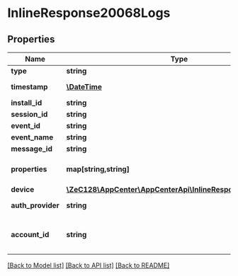 # InlineResponse20068Logs

## Properties
Name | Type | Description | Notes
------------ | ------------- | ------------- | -------------
**type** | **string** | Log type. | 
**timestamp** | [**\DateTime**](\DateTime.md) | Log creation timestamp. | 
**install_id** | **string** | Install ID. | 
**session_id** | **string** | Session ID. | [optional] 
**event_id** | **string** | Event ID. | [optional] 
**event_name** | **string** | Event name. | [optional] 
**message_id** | **string** | Message ID. | [optional] 
**properties** | **map[string,string]** | event specific properties. | [optional] 
**device** | [**\ZeC128\AppCenter\AppCenterApi\InlineResponse20041Device**](InlineResponse20041Device.md) |  | 
**auth_provider** | **string** | Auth service provider. | [optional] 
**account_id** | **string** | Account ID of the authenticated user. | [optional] 

[[Back to Model list]](../README.md#documentation-for-models) [[Back to API list]](../README.md#documentation-for-api-endpoints) [[Back to README]](../README.md)


